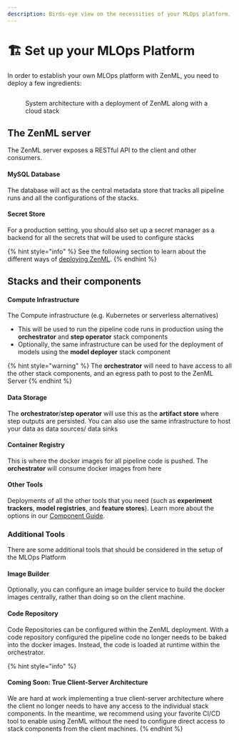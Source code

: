 ```yaml
---
description: Birds-eye view on the necessities of your MLOps platform.
---
```


# 🏗 Set up your MLOps Platform

In order to establish your own MLOps platform with ZenML, you need to deploy a few ingredients:

<figure><img src="../../.gitbook/assets/SystemArchitecture (1).png" alt=""><figcaption><p>System architecture with a deployment of ZenML along with a cloud stack</p></figcaption></figure>

## The ZenML server

The ZenML server exposes a RESTful API to the client and other consumers.

#### **MySQL** **Database**

The database will act as the central metadata store that tracks all pipeline runs and all the configurations of the stacks.

#### Secret Store

For a production setting, you should also set up a secret manager as a backend for all the secrets that will be used to configure stacks

{% hint style="info" %}
See the following section to learn about the different ways of [deploying ZenML](deploy-zenml/).
{% endhint %}

## Stacks and their components

#### Compute Infrastructure

The Compute infrastructure (e.g. Kubernetes or serverless alternatives)

* This will be used to run the pipeline code runs in production using the **orchestrator** and **step operator** stack components
* Optionally, the same infrastructure can be used for the deployment of models using the **model deployer** stack component

{% hint style="warning" %}
The **orchestrator** will need to have access to all the other stack components, and an egress path to post to the ZenML Server&#x20;
{% endhint %}

#### Data Storage

The **orchestrator**/**step operator** will use this as the **artifact store** where step outputs are persisted. You can also use the same infrastructure to host your data as data sources/ data sinks

#### Container Registry

This is where the docker images for all pipeline code is pushed. The **orchestrator** will consume docker images from here

#### Other Tools

Deployments of all the other tools that you need (such as **experiment trackers**, **model registries**, and **feature stores**). Learn more about the options in our [Component Guide](../../user-guide/component-galery/).

### Additional Tools

There are some additional tools that should be considered in the setup of the MLOps Platform

#### Image Builder

Optionally, you can configure an image builder service to build the docker images centrally, rather than doing so on the client machine.

#### Code Repository

Code Repositories can be configured within the ZenML deployment. With a code repository configured the pipeline code no longer needs to be baked into the docker images. Instead, the code is loaded at runtime within the orchestrator.

{% hint style="info" %}
#### Coming Soon: True Client-Server Architecture&#x20;

We are hard at work implementing a true client-server architecture where the client no longer needs to have any access to the individual stack components. In the meantime, we recommend using your favorite CI/CD tool to enable using ZenML without the need to configure direct access to stack components from the client machines.&#x20;
{% endhint %}
